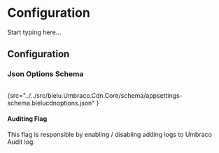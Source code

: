 # Configuration

Start typing here...
## Configuration
### Json Options Schema
```json
```
{src="../../src/bielu.Umbraco.Cdn.Core/schema/appsettings-schema.bielucdnoptions.json" }

#### Auditing Flag
This flag is responsible by enabling / disabling adding logs to Umbraco Audit log.